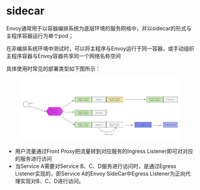 # sidecar

Envoy通常用于以容器编排系统为底层环境的服务网格中，并以sidecar的形式与主程序容器运行为单个pod；

在非编排系统环境中测试时，可以将主程序与Envoy运行于同一容器，或手动组织主程序容器与Envoy容器共享同一个网络名称空间

具体使用时常见的部署类型如下图所示：

<figure><img src="../../../../.gitbook/assets/image (7) (1).png" alt=""><figcaption></figcaption></figure>

* 用户流量通过Front Proxy把流量转到对应服务的Ingress Listener即可对对应的服务进行访问
* 当Service A需要对Service B、C、D服务进行访问时，是通过Egress Listener实现的，即Service A的Envoy SideCar中Egress Listener为正向代理实现对B、C、D进行访问。
